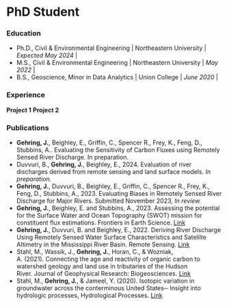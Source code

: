 # PhD Student

### Education
- Ph.D., Civil & Environmental Engineering | Northeastern University | _Expected May 2024_ |
- M.S., Civil & Environmental Engineering | Northeastern University | _May 2022_ |
- B.S., Geoscience, Minor in Data Analytics | Union College | _June 2020_ |

### Experience
**Project 1**
**Project 2**

### Publications
- **Gehring, J.**, Beighley, E., Griffin, C., Spencer R., Frey, K., Feng, D., Stubbins, A.. Evaluating the Sensitivity of Carbon Fluxes using Remotely Sensed River Discharge. In preparation.
- Duvvuri, B., **Gehring, J.**, Beighley, E., 2024. Evaluation of river discharges derived from remote sensing and land surface models. _In preparation._
- **Gehring, J.**, Duvvuri, B., Beighley, E., Griffin, C., Spencer R., Frey, K., Feng, D., Stubbins, A., 2023. Evaluating Biases in Remotely Sensed River Discharge for Major Rivers. Submitted November 2023, _In review._
- **Gehring, J.**, Beighley, E. and Stubbins, A., 2023. Assessing the potential for the Surface Water and Ocean Topography (SWOT) mission for constituent flux estimations. Frontiers in Earth Science. [Link](https://www.frontiersin.org/articles/10.3389/feart.2023.1201711/full#:~:text=10.3389%2Ffeart.2023.1201711-,Assessing%20the%20potential%20for%20the%20Surface%20Water%20and%20Ocean%20Topography,mission%20for%20constituent%20flux%20estimations&text=The%20recently%20launched%20Surface%20Water,widths%2C%20elevations%2C%20and%20slopes.)
- **Gehring, J.**, Duvvuri, B. and Beighley, E., 2022. Deriving River Discharge Using Remotely Sensed Water Surface Characteristics and Satellite Altimetry in the Mississippi River Basin. Remote Sensing. [Link](https://www.mdpi.com/2072-4292/14/15/3541)
- Stahl, M., Wassik, J., **Gehring, J.**, Horan, C., & Wozniak, A. (2021). Connecting the age and reactivity of organic carbon to watershed geology and land use in tributaries of the Hudson River. Journal of Geophysical Research: Biogeosciences. [Link](https://agupubs.onlinelibrary.wiley.com/doi/full/10.1029/2021JG006494)
- Stahl, M., **Gehring, J.**, & Jameel, Y. (2020). Isotopic variation in groundwater across the conterminous United States─ Insight into hydrologic processes, Hydrological Processes. [Link](https://onlinelibrary.wiley.com/doi/abs/10.1002/hyp.13832)

